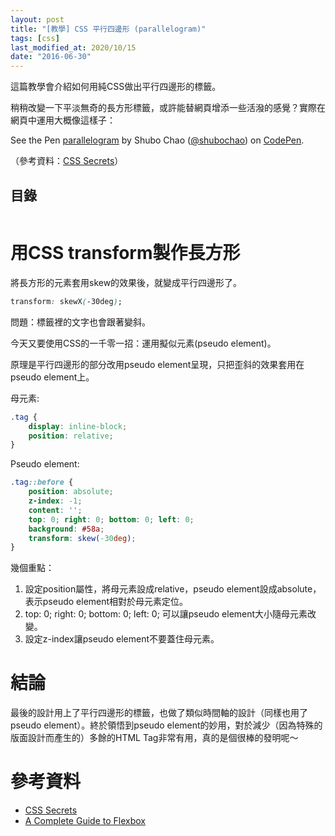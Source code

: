 ```yaml
---
layout: post
title: "[教學] CSS 平行四邊形 (parallelogram)"
tags: [css]
last_modified_at: 2020/10/15
date: "2016-06-30"
---
```


這篇教學會介紹如何用純CSS做出平行四邊形的標籤。

稍稍改變一下平淡無奇的長方形標籤，或許能替網頁增添一些活潑的感覺？實際在網頁中運用大概像這樣子：

<p data-height="421" data-theme-id="0" data-slug-hash="KMaELj" data-default-tab="result" data-user="shubochao" data-embed-version="2" class="codepen">See the Pen <a href="http://codepen.io/shubochao/pen/KMaELj/">parallelogram</a> by Shubo Chao (<a href="http://codepen.io/shubochao">@shubochao</a>) on <a href="http://codepen.io">CodePen</a>.</p>
<script async src="//assets.codepen.io/assets/embed/ei.js"></script>

（參考資料：[CSS Secrets](http://www.tenlong.com.tw/items/9863478741?item_id=1010373)）

## 目錄

```toc
```

# 用CSS transform製作長方形

將長方形的元素套用skew的效果後，就變成平行四邊形了。

~~~css
transform: skewX(-30deg);
~~~

問題：標籤裡的文字也會跟著變斜。

今天又要使用CSS的一千零一招：運用擬似元素(pseudo element)。

原理是平行四邊形的部分改用pseudo element呈現，只把歪斜的效果套用在pseudo element上。

母元素:

~~~css
.tag {
    display: inline-block;
    position: relative;
}
~~~

Pseudo element:

~~~css
.tag::before {
    position: absolute;
    z-index: -1;
    content: '';
    top: 0; right: 0; bottom: 0; left: 0;
    background: #58a;
    transform: skew(-30deg);
}
~~~

幾個重點：

1. 設定position屬性，將母元素設成relative，pseudo element設成absolute，表示pseudo element相對於母元素定位。
2. top: 0; right: 0; bottom: 0; left: 0; 可以讓pseudo element大小隨母元素改變。
3. 設定z-index讓pseudo element不要蓋住母元素。

# 結論

最後的設計用上了平行四邊形的標籤，也做了類似時間軸的設計（同樣也用了pseudo element）。終於領悟到pseudo element的妙用，對於減少（因為特殊的版面設計而產生的）多餘的HTML Tag非常有用，真的是個很棒的發明呢～

# 參考資料

* [CSS Secrets](http://www.tenlong.com.tw/items/9863478741?item_id=1010373)
* [A Complete Guide to Flexbox](https://css-tricks.com/snippets/css/a-guide-to-flexbox/)
